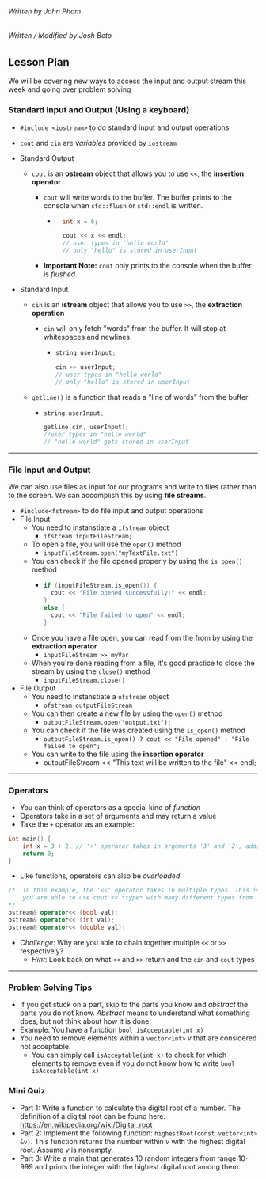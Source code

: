 ###### Written by John Pham
###### Written / Modified by Josh Beto


## Lesson Plan

We will be covering new ways to access the input and output stream this week and going over problem solving


### Standard Input and Output (Using a keyboard)

* `#include <iostream>` to do standard input and output operations
* ```cout``` and ```cin``` are *variables* provided by ```iostream```

* Standard Output
  * `cout` is an **ostream** object that allows you to use `<<`, the **insertion operator**

    * `cout` will write words to the buffer. The buffer prints to the console when ```std::flush``` or ```std::endl``` is written.

        * ```cpp
            int x = 6;

            cout << x << endl;
            // user types in "hello world"
            // only "hello" is stored in userInput
            ```
    * **Important Note:** ```cout``` only prints to the console when the buffer is *flushed*. 

* Standard Input

  * `cin` is an **istream** object that allows you to use `>>`, the **extraction operation**

    * `cin` will only fetch "words" from the buffer. It will stop at whitespaces and newlines.

      * ```cpp
        string userInput;

        cin >> userInput;
        // user types in "hello world"
        // only "hello" is stored in userInput
        ```

  * `getline()` is a function that reads a "line of words" from the buffer

    * ```cpp
      string userInput;

      getline(cin, userInput);
      //user types in "hello world"
      // "hello world" gets stored in userInput
      ```

---

### File Input and Output

We can also use files as input for our programs and write to files rather than to the screen. We can accomplish this by using **file streams**.

* `#include<fstream>` to do file input and output operations
* File Input
  * You need to instanstiate a `ifstream` object
    * `ifstream inputFileStream;`
  * To open a file, you will use the `open()` method
    * `inputFileStream.open("myTextFile.txt")`
  * You can check if the file opened properly by using the `is_open()` method
    * ```cpp
      if (inputFileStream.is_open()) {
        cout << "File opened successfully!" << endl;
      }
      else {
        cout << "File failed to open" << endl;
      }
      ```
  * Once you have a file open, you can read from the from by using the **extraction operator**
    * `inputFileStream >> myVar`
  * When you're done reading from a file, it's good practice to close the stream by using the `close()` method
    * `inputFileStream.close()`
* File Output
  * You need to instanstiate a `ofstream` object
    * `ofstream outputFileStream`
  * You can then create a new file by using the `open()` method
    * `outputFileStream.open("output.txt");`
  * You can check if the file was created using the `is_open()` method
    * `outputFileStream.is_open() ? cout << "File opened" : "File failed to open";`
  * You can write to the file using the **insertion operator**
    * outputFileStream << "This text will be written to the file" << endl;

---

### Operators

* You can think of operators as a special kind of *function*
* Operators take in a set of arguments and may return a value
* Take the ```+``` operator as an example:
```cpp
int main() {
    int x = 3 + 2; // '+' operator takes in arguments '3' and '2', adds them, and returns '5'
    return 0;
}
```

* Like functions, operators can also be *overloaded*
```cpp
/*  In this example, the '<<' operator takes in multiple types. This is how
    you are able to use cout << *type* with many different types from 'int' to 'double'! 
*/
ostream& operator<< (bool val);
ostream& operator<< (int val);
ostream& operator<< (double val);
```

* *Challenge*: Why are you able to chain together multiple ```<<``` or ```>>``` respectively? 
  * *Hint*: Look back on what ```<<``` and ```>>``` return and the ```cin``` and ```cout``` types

---

### Problem Solving Tips
* If you get stuck on a part, skip to the parts you know and *abstract* the parts you do not know. *Abstract* means to understand what something does, but not think about how it is done. 
* Example: You have a function ```bool isAcceptable(int x)```
* You need to remove elements within a ```vector<int>``` *v* that are considered not acceptable. 
  * You can simply call ```isAcceptable(int x)``` to check for which elements to remove even if you do not know how to write ```bool isAcceptable(int x)```

### Mini Quiz
* Part 1: Write a function to calculate the digital root of a number. The definition of a digital root can be found here: https://en.wikipedia.org/wiki/Digital_root
* Part 2: Implement the following function: ```highestRoot(const vector<int> &v)```. This function returns the number within *v* with the highest digital root. Assume *v* is nonempty.
* Part 3: Write a main that generates 10 random integers from range 10-999 and prints the integer with the highest digital root among them.
